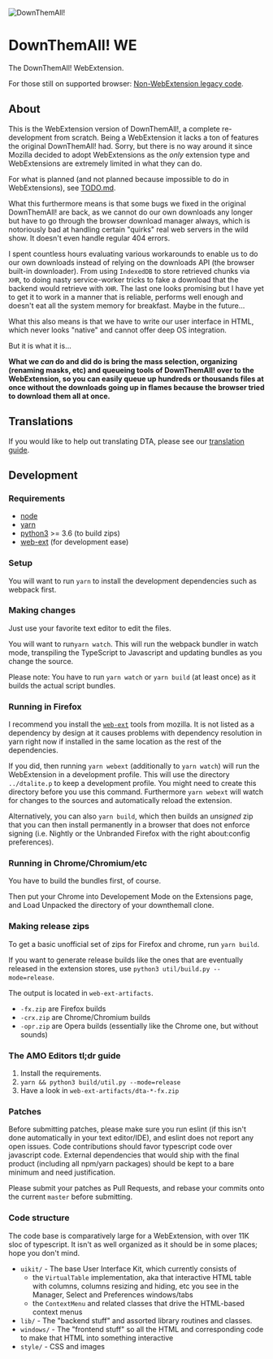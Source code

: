 
![DownThemAll!](https://raw.githubusercontent.com/downthemall/downthemall/master/style/icon128.png)


# DownThemAll! WE

The DownThemAll! WebExtension.

For those still on supported browser: [Non-WebExtension legacy code](https://github.com/downthemall/downthemall-legacy).

## About

This is the WebExtension version of DownThemAll!, a complete re-development from scratch.
Being a WebExtension it lacks a ton of features the original DownThemAll! had. Sorry, but there is no way around it since Mozilla decided to adopt WebExtensions as the *only* extension type and WebExtensions are extremely limited in what they can do.

For what is planned (and not planned because impossible to do in WebExtensions), see [TODO.md](TODO.md).

What this furthermore means is that some bugs we fixed in the original DownThemAll! are back, as we cannot do our own downloads any longer but have to go through the browser download manager always, which is notoriously bad at handling certain "quirks" real web servers in the wild show. It doesn't even handle regular 404 errors.

I spent countless hours evaluating various workarounds to enable us to do our own downloads instead of relying on the downloads API (the browser built-in downloader). From using `IndexedDB` to store retrieved chunks via `XHR`, to doing nasty service-worker tricks to fake a download that the backend would retrieve with `XHR`. The last one looks promising but I have yet to get it to work in a manner that is reliable, performs well enough and doesn't eat all the system memory for breakfast. Maybe in the future...

What this also means is that we have to write our user interface in HTML, which never looks "native" and cannot offer deep OS integration.

But it is what it is...

**What we *can* do and did do is bring the mass selection, organizing (renaming masks, etc) and queueing tools of DownThemAll! over to the WebExtension, so you can easily queue up hundreds or thousands files at once without the downloads going up in flames because the browser tried to download them all at once.**

## Translations

If you would like to help out translating DTA, please see our [translation guide](_locales/Readme.md).

## Development

### Requirements

 - [node](https://nodejs.org/en/)
 - [yarn](https://yarnpkg.com/)
 - [python3](https://www.python.org/) >= 3.6 (to build zips)
 - [web-ext](https://www.npmjs.com/package/web-ext) (for development ease)
 
### Setup

You will want to run `yarn` to install the development dependencies such as webpack first.

### Making changes

Just use your favorite text editor to edit the files.

You will want to run`yarn watch`.
This will run the webpack bundler in watch mode, transpiling the TypeScript to Javascript and updating bundles as you change the source.

Please note: You have to run `yarn watch` or `yarn build` (at least once) as it builds the actual script bundles.

### Running in Firefox

I recommend you install the [`web-ext`](https://www.npmjs.com/package/web-ext) tools from mozilla. It is not listed as a dependency by design at it causes problems with dependency resolution in yarn right now if installed in the same location as the rest of the dependencies.

If you did, then running `yarn webext` (additionally to `yarn watch`) will run the WebExtension in a development profile. This will use the directory `../dtalite.p` to keep a development profile. You might need to create this directory before you use this command. Furthermore `yarn webext` will watch for changes to the sources and automatically reload the extension.
  
Alternatively, you can also `yarn build`, which then builds an *unsigned* zip that you can then install permanently in a browser that does not enforce signing (i.e. Nightly or the Unbranded Firefox with the right about:config preferences).

### Running in Chrome/Chromium/etc

You have to build the bundles first, of course.

Then put your Chrome into Developement Mode on the Extensions page, and Load Unpacked the directory of your downthemall clone.

### Making release zips

To get a basic unofficial set of zips for Firefox and chrome, run `yarn build`.

If you want to generate release builds like the ones that are eventually released in the extension stores, use `python3 util/build.py --mode=release`.

The output is located in `web-ext-artifacts`.

 - `-fx.zip` are Firefox builds
 - `-crx.zip` are Chrome/Chromium builds
 - `-opr.zip` are Opera builds (essentially like the Chrome one, but without sounds)

### The AMO Editors tl;dr guide

  1. Install the requirements.
  2. `yarn && python3 build/util.py --mode=release`
  3. Have a look in `web-ext-artifacts/dta-*-fx.zip`


### Patches

Before submitting patches, please make sure you run eslint (if this isn't done automatically in your text editor/IDE), and eslint does not report any open issues. Code contributions should favor typescript code over javascript code. External dependencies that would ship with the final product (including all npm/yarn packages) should be kept to a bare minimum and need justification.

Please submit your patches as Pull Requests, and rebase your commits onto the current `master` before submitting.

### Code structure

The code base is comparatively large for a WebExtension, with over 11K sloc of typescript.
It isn't as well organized as it should be in some places; hope you don't mind.

* `uikit/` - The base User Interface Kit, which currently consists of
  * the `VirtualTable` implementation, aka that interactive HTML table with columns, columns resizing and hiding, etc you see in the Manager, Select and Preferences windows/tabs
  * the `ContextMenu` and related classes that drive the HTML-based context menus
* `lib/` - The "backend stuff" and assorted library routines and classes.
* `windows/` - The "frontend stuff" so all the HTML and corresponding code to make that HTML into something interactive
* `style/` - CSS and images
